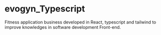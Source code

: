 # evogyn_Typescript
Fitness application business developed in React, typescript and tailwind to improve knowledges in software development Front-end.
